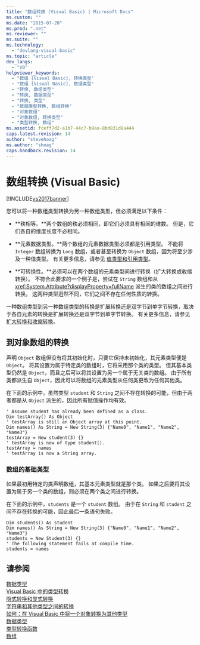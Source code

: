 ```yaml
---
title: "数组转换 (Visual Basic) | Microsoft Docs"
ms.custom: ""
ms.date: "2015-07-20"
ms.prod: ".net"
ms.reviewer: ""
ms.suite: ""
ms.technology: 
  - "devlang-visual-basic"
ms.topic: "article"
dev_langs: 
  - "VB"
helpviewer_keywords: 
  - "数组 [Visual Basic], 转换类型"
  - "数组 [Visual Basic], 数据类型"
  - "转换, 数组类型"
  - "转换, 数据类型"
  - "转换, 类型"
  - "数据类型转换, 数组转换"
  - "对象数组"
  - "对象数组, 转换类型"
  - "类型转换, 数组"
ms.assetid: fceff7d2-a1b7-44c7-b9aa-8bd831d8a444
caps.latest.revision: 14
author: "stevehoag"
ms.author: "shoag"
caps.handback.revision: 14
---
```

# 数组转换 (Visual Basic)
[!INCLUDE[vs2017banner](../../../../visual-basic/includes/vs2017banner.md)]

您可以将一种数组类型转换为另一种数组类型，但必须满足以下条件：  
  
-   **秩相等。**两个数组的秩必须相同，即它们必须具有相同的维数。  但是，它们各自的维度长度不必相同。  
  
-   **元素数据类型。**两个数组的元素数据类型必须都是引用类型。  不能将 `Integer` 数组转换为 `Long` 数组，或者甚至转换为 `Object` 数组，因为将至少涉及一种值类型。  有关更多信息，请参见 [值类型和引用类型](../../../../visual-basic/programming-guide/language-features/data-types/value-types-and-reference-types.md)。  
  
-   **可转换性。**必须可以在两个数组的元素类型间进行转换（扩大转换或收缩转换）。  不符合此要求的一个例子是，尝试在 `String` 数组和从 <xref:System.Attribute?displayProperty=fullName> 派生的类的数组之间进行转换。  这两种类型迥然不同，它们之间不存在任何性质的转换。  
  
 一种数组类型到另一种数组类型的转换是扩展转换还是双字节到单字节转换，取决于各自元素的转换是扩展转换还是双字节到单字节转换。  有关更多信息，请参见[扩大转换和收缩转换](../../../../visual-basic/programming-guide/language-features/data-types/widening-and-narrowing-conversions.md)。  
  
## 到对象数组的转换  
 声明 `Object` 数组但没有将其初始化时，只要它保持未初始化，其元素类型便是 `Object`。  将其设置为属于特定类的数组时，它将采用那个类的类型。  但其基本类型仍然是 `Object`，而且之后可以将其设置为另一个属于无关类的数组。  由于所有类都派生自 `Object`，因此可以将数组的元素类型从任何类更改为任何其他类。  
  
 在下面的示例中，虽然类型 `student` 和 `String` 之间不存在转换的可能，但由于两者都是从 `Object` 派生的，因此所有赋值操作均有效。  
  
```  
' Assume student has already been defined as a class.  
Dim testArray() As Object  
' testArray is still an Object array at this point.  
Dim names() As String = New String(3) {"Name0", "Name1", "Name2", "Name3"}  
testArray = New student(3) {}  
' testArray is now of type student().  
testArray = names  
' testArray is now a String array.  
```  
  
### 数组的基础类型  
 如果最初用特定的类声明数组，其基本元素类型就是那个类。  如果之后要将其设置为属于另一个类的数组，则必须在两个类之间进行转换。  
  
 在下面的示例中，`students` 是一个 `student` 数组。  由于在 `String` 和 `student` 之间不存在转换的可能，因此最后一条语句失败。  
  
```  
Dim students() As student  
Dim names() As String = New String(3) {"Name0", "Name1", "Name2", "Name3"}  
students = New Student(3) {}  
' The following statement fails at compile time.  
students = names  
```  
  
## 请参阅  
 [数据类型](../../../../visual-basic/programming-guide/language-features/data-types/index.md)   
 [Visual Basic 中的类型转换](../../../../visual-basic/programming-guide/language-features/data-types/type-conversions.md)   
 [隐式转换和显式转换](../../../../visual-basic/programming-guide/language-features/data-types/implicit-and-explicit-conversions.md)   
 [字符串和其他类型之间的转换](../../../../visual-basic/programming-guide/language-features/data-types/conversions-between-strings-and-other-types.md)   
 [如何：在 Visual Basic 中将一个对象转换为其他类型](../../../../visual-basic/programming-guide/language-features/data-types/how-to-convert-an-object-to-another-type.md)   
 [数据类型](../../../../visual-basic/language-reference/data-types/data-type-summary.md)   
 [类型转换函数](../../../../visual-basic/language-reference/functions/type-conversion-functions.md)   
 [数组](../../../../visual-basic/programming-guide/language-features/arrays/index.md)